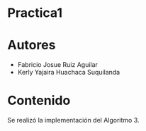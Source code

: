# Practica1
# Autores
- Fabricio Josue Ruiz Aguilar
- Kerly Yajaira Huachaca Suquilanda

# Contenido
Se realizó la implementación del Algoritmo 3.
